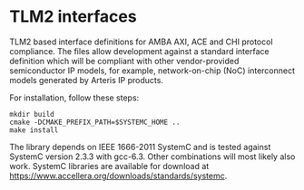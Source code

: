 # TLM2 interfaces

TLM2 based interface definitions for AMBA AXI, ACE and CHI protocol compliance. The files allow development against a standard interface definition which will be compliant with other vendor-provided semiconductor IP models, for example, network-on-chip (NoC) interconnect models generated by Arteris IP products.

For installation, follow these steps:

    mkdir build 
    cmake -DCMAKE_PREFIX_PATH=$SYSTEMC_HOME ..  
    make install 


The library depends on IEEE 1666-2011 SystemC and is tested against SystemC version 2.3.3 with gcc-6.3. Other combinations will most likely also work. SystemC libraries are available for download at https://www.accellera.org/downloads/standards/systemc.


